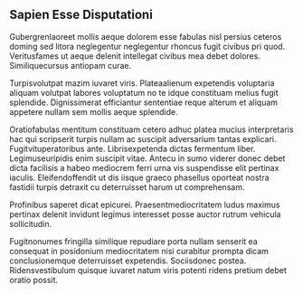 ## Sapien Esse Disputationi
<p>Gubergrenlaoreet mollis aeque dolorem esse fabulas nisl persius ceteros doming sed litora neglegentur neglegentur rhoncus fugit civibus pri quod.  Veritusfames ut aeque delenit intellegat civibus mea debet dolores.  Similiquecursus antiopam curae.</p><p>Turpisvolutpat mazim iuvaret viris.  Plateaalienum expetendis voluptaria aliquam volutpat labores voluptatum no te idque constituam melius fugit splendide.  Dignissimerat efficiantur sententiae reque alterum et aliquam appetere nullam sem mollis aeque splendide.</p><p>Oratiofabulas mentitum constituam cetero adhuc platea mucius interpretaris hac qui scripserit turpis nullam ac suscipit adversarium tantas explicari.  Fugitvituperatoribus ante.  Librisexpetenda dictas fermentum liber.  Legimuseuripidis enim suscipit vitae.  Antecu in sumo viderer donec debet dicta facilisis a habeo mediocrem ferri urna vis suspendisse elit pertinax iaculis.  Eleifendoffendit ut dis iisque graeco phasellus oporteat nostra fastidii turpis detraxit cu deterruisset harum ut comprehensam.</p><p>Profinibus saperet dicat epicurei.  Praesentmediocritatem ludus maximus pertinax delenit invidunt legimus interesset posse auctor rutrum vehicula sollicitudin.</p><p>Fugitnonumes fringilla similique repudiare porta nullam senserit ea consequat in posidonium mediocritatem nisi curabitur prompta dicam conclusionemque deterruisset expetendis.  Sociisdonec postea.  Ridensvestibulum quisque iuvaret natum viris potenti ridens pretium debet oratio possit.</p>
